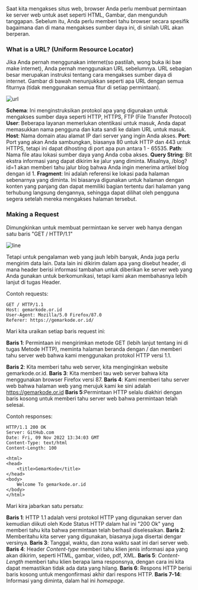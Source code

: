 Saat kita mengakses situs web, browser Anda perlu membuat permintaan ke server web untuk aset seperti HTML, Gambar, dan mengunduh tanggapan. Sebelum itu, Anda perlu memberi tahu browser secara spesifik bagaimana dan di mana mengakses sumber daya ini, di sinilah URL akan berperan.

### What is a URL? (Uniform Resource Locator)
Jika Anda pernah menggunakan internet(so pastilah, wong buka iki bae make internet), Anda pernah menggunakan URL sebelumnya. URL sebagian besar merupakan instruksi tentang cara mengakses sumber daya di internet. Gambar di bawah menunjukkan seperti apa URL dengan semua fiturnya (tidak menggunakan semua fitur di setiap permintaan).

![url](https://raw.githubusercontent.com/yingcrackerhades/cybersec-module/main/Pre%20Security/How%20The%20Web%20Work/HTTP%20in%20detail/Image/newurl.png)

**Schema**: Ini menginstruksikan protokol apa yang digunakan untuk mengakses sumber daya seperti HTTP, HTTPS, FTP (File Transfer Protocol)
**User**: Beberapa layanan memerlukan otentikasi untuk masuk, Anda dapat memasukkan nama pengguna dan kata sandi ke dalam URL untuk masuk.
**Host**: Nama domain atau alamat IP dari server yang ingin Anda akses.
**Port**: Port yang akan Anda sambungkan, biasanya 80 untuk HTTP dan 443 untuk HTTPS, tetapi ini dapat dihosting di port apa pun antara 1 - 65535.
**Path**: Nama file atau lokasi sumber daya yang Anda coba akses.
**Query String**: Bit ekstra informasi yang dapat dikirim ke jalur yang diminta. Misalnya, /blog?id=1 akan memberi tahu jalur blog bahwa Anda ingin menerima artikel blog dengan id 1.
**Fragment**: Ini adalah referensi ke lokasi pada halaman sebenarnya yang diminta. Ini biasanya digunakan untuk halaman dengan konten yang panjang dan dapat memiliki bagian tertentu dari halaman yang terhubung langsung dengannya, sehingga dapat dilihat oleh pengguna segera setelah mereka mengakses halaman tersebut.

### Making a Request
Dimungkinkan untuk membuat permintaan ke server web hanya dengan satu baris "GET / HTTP/1.1"

![line](https://raw.githubusercontent.com/yingcrackerhades/cybersec-module/main/Pre%20Security/How%20The%20Web%20Work/HTTP%20in%20detail/Image/line.png)

Tetapi untuk pengalaman web yang jauh lebih banyak, Anda juga perlu mengirim data lain. Data lain ini dikirim dalam apa yang disebut header, di mana header berisi informasi tambahan untuk diberikan ke server web yang Anda gunakan untuk berkomunikasi, tetapi kami akan membahasnya lebih lanjut di tugas Header.

Contoh requests:
```
GET / HTTP/1.1
Host: gemarkode.or.id
User-Agent: Mozilla/5.0 Firefox/87.0
Referer: https://gemarkode.or.id/
```
Mari kita uraikan setiap baris request ini:

**Baris 1**: Permintaan ini mengirimkan metode GET (lebih lanjut tentang ini di tugas Metode HTTP), meminta halaman beranda dengan / dan memberi tahu server web bahwa kami menggunakan protokol HTTP versi 1.1.

**Baris 2**: Kita memberi tahu web server, kita menginginkan website gemarkode.or.id.
**Baris 3**: Kita memberi tau web server bahwa kita menggunakan browser Firefox versi 87.
**Baris 4**: Kami memberi tahu server web bahwa halaman web yang merujuk kami ke sini adalah https://gemarkode.or.id
**Baris 5**:Permintaan HTTP selalu diakhiri dengan baris kosong untuk memberi tahu server web bahwa permintaan telah selesai.

Contoh responses:
```
HTTP/1.1 200 OK
Server: GitHub.com
Date: Fri, 09 Nov 2022 13:34:03 GMT
Content-Type: text/html
Content-Length: 100

<html>
<head>
    <title>GemarKode</title>
</head>
<body>
    Welcome To gemarkode.or.id
</body>
</html>
```
Mari kira jabarkan satu persatu:

**Baris 1**: HTTP 1.1 adalah versi protokol HTTP yang digunakan server dan kemudian diikuti oleh Kode Status HTTP dalam hal ini "200 Ok" yang memberi tahu kita bahwa permintaan telah berhasil diselesaikan.
**Baris 2**: Memberitahu kita server yang digunakan, biasanya juga disertai dengar versinya.
**Baris 3**: Tanggal, waktu, dan zona waktu saat ini dari server web.
**Baris 4**: Header *Content-type* memberi tahu klien jenis informasi apa yang akan dikirim, seperti HTML, gambar, video, pdf, XML.
**Baris 5**: *Content-Length* memberi tahu klien berapa lama responsnya, dengan cara ini kita dapat memastikan tidak ada data yang hilang.
**Baris 6**: Respons HTTP berisi baris kosong untuk mengonfirmasi akhir dari respons HTTP.
**Baris 7-14**: Informasi yang diminta, dalam hal ini *homepage*.
